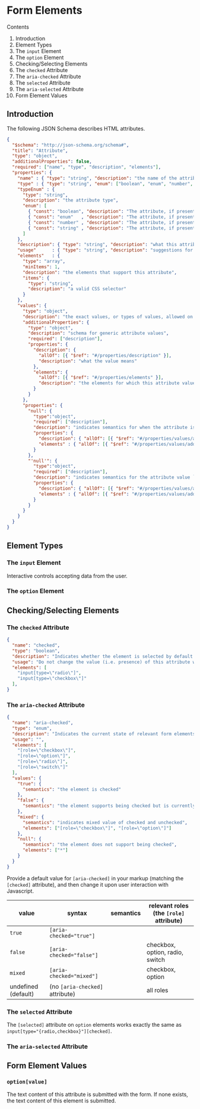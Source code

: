 # Form Elements

Contents
1. Introduction
2. Element Types
  1. The `input` Element
  2. The `option` Element
3. Checking/Selecting Elements
  1. The `checked` Attribute
  2. The `aria-checked` Attribute
  3. The `selected` Attribute
  4. The `aria-selected` Attribute
4. Form Element Values

## Introduction

The following JSON Schema describes HTML attributes.
```json
{
  "$schema": "http://json-schema.org/schema#",
  "title": "Attribute",
  "type": "object",
  "additionalProperties": false,
  "required": ["name", "type", "description", "elements"],
  "properties": {
    "name" : { "type": "string", "description": "the name of the attribute" },
    "type" : { "type": "string", "enum": ["boolean", "enum", "number", "string"] },
    "typeEnum" : {
      "type": "string",
      "description": "the attribute type",
      "enum": [
        { "const": "boolean", "description": "The attribute, if present, has exactly and only the empty string (\"\") as a value." },
        { "const": "enum"   , "description": "The attribute, if present, has a value that is one of a list of pre-defined strings." },
        { "const": "number" , "description": "The attribute, if present, has a string value that can be converted to a number." },
        { "const": "string" , "description": "The attribute, if present, has any string value." }
      ]
    },
    "description": { "type": "string", "description": "what this attribute means" },
    "usage"      : { "type": "string", "description": "suggestions for author usage" },
    "elements"   : {
      "type": "array",
      "minItems": 1,
      "description": "the elements that support this attribute",
      "items": {
        "type": "string",
        "description": "a valid CSS selector"
      }
    },
    "values": {
      "type": "object",
      "description": "the exact values, or types of values, allowed on this attribute. This spec may be left blank if and only if the attribute type is 'boolean'.",
      "additionalProperties": {
        "type": "object",
        "description": "schema for generic attribute values",
        "required": ["description"],
        "properties": {
          "description": {
            "allOf": [{ "$ref": "#/properties/description" }],
            "description": "what the value means"
          },
          "elements": {
            "allOf": [{ "$ref": "#/properties/elements" }],
            "description": "the elements for which this attribute value is supported. This spec may be left blank if and only if this set of elements is equal to the attribute’s set of elements."
          }
        }
      },
      "properties": {
        "null": {
          "type":"object",
          "required": ["description"],
          "description": "indicates semantics for when the attribute is absent on the element. Does *not* indicate semantics of an attribute whose value is the string `\"null\"`---for that case, use the property name `\"'null'\"` in your JSON markup.",
          "properties": {
            "description": { "allOf": [{ "$ref": "#/properties/values/additionalProperties/properties/description" }]},
            "elements" : { "allOf": [{ "$ref": "#/properties/values/additionalProperties/properties/elements" }] }
          }
        },
        "'null'": {
          "type":"object",
          "required": ["description"],
          "description": "indicates semantics for the attribute value `\"null\"`",
          "properties": {
            "description": { "allOf": [{ "$ref": "#/properties/values/additionalProperties/properties/description" }]},
            "elements" : { "allOf": [{ "$ref": "#/properties/values/additionalProperties/properties/elements" }] }
          }
        }
      }
    }
  }
}
```

## Element Types

### The `input` Element
Interactive controls accepting data from the user.

### The `option` Element


## Checking/Selecting Elements

### The `checked` Attribute
```json
{
  "name": "checked",
  "type": "boolean",
  "description": "Indicates whether the element is selected by default on page load.",
  "usage": "Do not change the value (i.e. presence) of this attribute with Javascript.",
  "elements": [
    "input[type=\"radio\"]",
    "input[type=\"checkbox\"]"
  ],
}
```

### The `aria-checked` Attribute
```json
{
  "name": "aria-checked",
  "type": "enum",
  "description": "Indicates the current state of relevant form elements.",
  "usage": "",
  "elements": [
    "[role=\"checkbox\"]",
    "[role=\"option\"]",
    "[role=\"radio\"]",
    "[role=\"switch\"]"
  ],
  "values": {
    "true": {
      "semantics": "the element is checked"
    },
    "false": {
      "semantics": "the element supports being checked but is currently unchecked"
    },
    "mixed": {
      "semantics": "indicates mixed value of checked and unchecked",
      "elements": ["[role=\"checkbox\"]", "[role=\"option\"]"]
    },
    "null": {
      "semantics": "the element does not support being checked",
      "elements": ["*"]
    }
  }
}
```

Provide a default value for `[aria-checked]` in your markup (matching the `[checked]` attribute), and then change it upon user interaction with Javascript.

value  | syntax | semantics | relevant roles (the `[role]` attribute)
-----  | ------ | --------- | -----------------------
`true` | `[aria-checked="true"]` |  |
`false` | `[aria-checked="false"]` |  | checkbox, option, radio, switch
`mixed` | `[aria-checked="mixed"]` |  | checkbox, option
undefined (default) | (no `[aria-checked]` attribute) |  | all roles



### The `selected` Attribute
The `[selected]` attribute on `option` elements works exactly the same as `input[type="{radio,checkbox}"][checked]`.

### The `aria-selected` Attribute


## Form Element Values


### `option[value]`
The text content of this attribute is submitted with the form. If none exists, the text content of this element is submitted.
